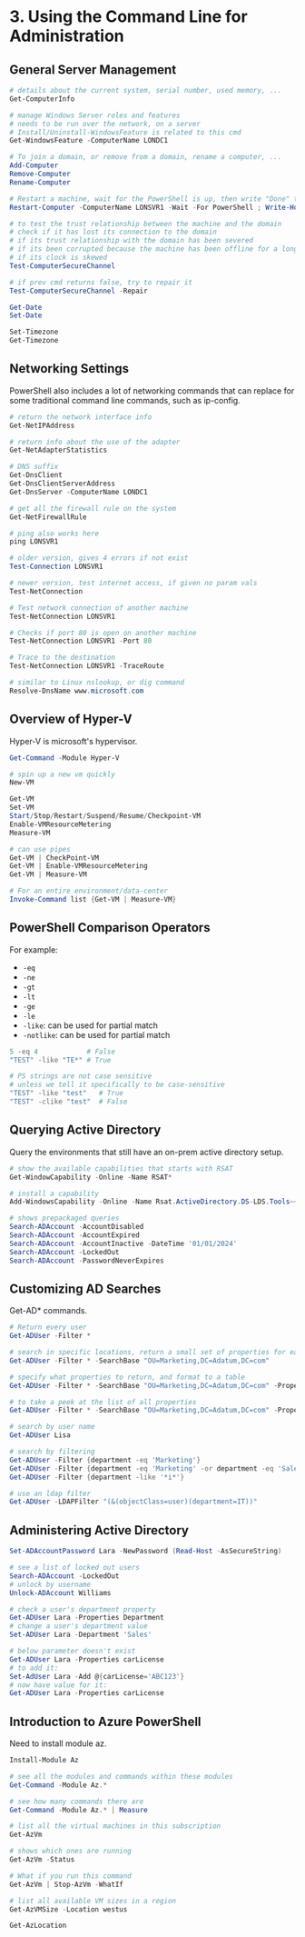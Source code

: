 # 3. Using the Command Line for Administration
## General Server Management
```powershell
# details about the current system, serial number, used memory, ...
Get-ComputerInfo

# manage Windows Server roles and features
# needs to be run over the network, on a server
# Install/Uninstall-WindowsFeature is related to this cmd
Get-WindowsFeature -ComputerName LONDC1

# To join a domain, or remove from a domain, rename a computer, ...
Add-Computer
Remove-Computer
Rename-Computer

# Restart a machine, wait for the PowerShell is up, then write "Done" to the terminal
Restart-Computer -ComputerName LONSVR1 -Wait -For PowerShell ; Write-Host "Done"

# to test the trust relationship between the machine and the domain
# check if it has lost its connection to the domain
# if its trust relationship with the domain has been severed
# if its been corrupted because the machine has been offline for a long time
# if its clock is skewed
Test-ComputerSecureChannel

# if prev cmd returns false, try to repair it
Test-ComputerSecureChannel -Repair

Get-Date
Set-Date 

Set-Timezone
Get-Timezone
```

## Networking Settings
PowerShell also includes a lot of networking commands that can replace for some traditional command line commands, such as ip-config. 

```powershell
# return the network interface info
Get-NetIPAddress

# return info about the use of the adapter
Get-NetAdapterStatistics

# DNS suffix
Get-DnsClient
Get-DnsClientServerAddress
Get-DnsServer -ComputerName LONDC1

# get all the firewall rule on the system
Get-NetFirewallRule

# ping also works here
ping LONSVR1

# older version, gives 4 errors if not exist
Test-Connection LONSVR1

# newer version, test internet access, if given no param vals
Test-NetConnection

# Test network connection of another machine
Test-NetConnection LONSVR1

# Checks if port 80 is open on another machine
Test-NetConnection LONSVR1 -Port 80

# Trace to the destination
Test-NetConnection LONSVR1 -TraceRoute

# similar to Linux nslookup, or dig command
Resolve-DnsName www.microsoft.com
```

## Overview of Hyper-V
Hyper-V is microsoft's hypervisor. 
```powershell
Get-Command -Module Hyper-V

# spin up a new vm quickly
New-VM

Get-VM
Set-VM
Start/Stop/Restart/Suspend/Resume/Checkpoint-VM
Enable-VMResourceMetering
Measure-VM

# can use pipes
Get-VM | CheckPoint-VM
Get-VM | Enable-VMResourceMetering
Get-VM | Measure-VM

# For an entire environment/data-center
Invoke-Command list {Get-VM | Measure-VM}
```

## PowerShell Comparison Operators
For example:
- `-eq`
- `-ne`
- `-gt`
- `-lt`
- `-ge`
- `-le`
- `-like`: can be used for partial match
- `-notlike`: can be used for partial match

```powershell
5 -eq 4            # False
"TEST" -like "TE*" # True

# PS strings are not case sensitive
# unless we tell it specifically to be case-sensitive
"TEST" -like "test"   # True
"TEST" -clike "test"  # False
```

## Querying Active Directory
Query the environments that still have an on-prem active directory setup. 

```powershell
# show the available capabilities that starts with RSAT
Get-WindowCapability -Online -Name RSAT*

# install a capability
Add-WindowsCapability -Online -Name Rsat.ActiveDirectory.DS-LDS.Tools~~~0.0.1.0

# shows prepackaged queries
Search-ADAccount -AccountDisabled
Search-ADAccount -AccountExpired
Search-ADAccount -AccountInactive -DateTime '01/01/2024'
Search-ADAccount -LockedOut
Search-ADAccount -PasswordNeverExpires
```

## Customizing AD Searches
Get-AD* commands. 
```powershell
# Return every user
Get-ADUser -Filter * 

# search in specific locations, return a small set of properties for each user
Get-ADUser -Filter * -SearchBase "OU=Marketing,DC=Adatum,DC=com"

# specify what properties to return, and format to a table
Get-ADUser -Filter * -SearchBase "OU=Marketing,DC=Adatum,DC=com" -Properties LastLogonDate,department | Format-Table name,LastLogonDate,department

# to take a peek at the list of all properties
Get-ADUser -Filter * -SearchBase "OU=Marketing,DC=Adatum,DC=com" -Properties *

# search by user name
Get-ADUser Lisa

# search by filtering
Get-ADUser -Filter {department -eq 'Marketing'}
Get-ADUser -Filter {department -eq 'Marketing' -or department -eq 'Sales'}
Get-ADUser -Filter {department -like '*i*'}

# use an ldap filter
Get-ADUser -LDAPFilter "(&(objectClass=user)(department=IT))"

```

## Administering Active Directory
```powershell
Set-ADAccountPassword Lara -NewPassword (Read-Host -AsSecureString)

# see a list of locked out users
Search-ADAccount -LockedOut
# unlock by username
Unlock-ADAccount Williams

# check a user's department property
Get-ADUser Lara -Properties Department
# change a user's department value
Set-ADUser Lara -Department 'Sales'

# below parameter doesn't exist
Get-ADUser Lara -Properties carLicense
# to add it: 
Set-AdUser Lara -Add @{carLicense='ABC123'}
# now have value for it:
Get-ADUser Lara -Properties carLicense

```

## Introduction to Azure PowerShell
Need to install module az. 

```powershell
Install-Module Az

# see all the modules and commands within these modules
Get-Command -Module Az.*

# see how many commands there are
Get-Command -Module Az.* | Measure

# list all the virtual machines in this subscription
Get-AzVm

# shows which ones are running
Get-AzVm -Status

# What if you run this command
Get-AzVm | Stop-AzVm -WhatIf

# list all available VM sizes in a region
Get-AzVMSize -Location westus

Get-AzLocation
```
